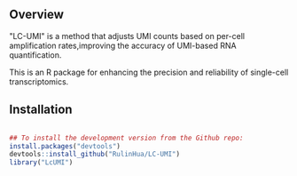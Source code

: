 
## Overview
"LC-UMI" is a method that adjusts UMI counts based on per-cell amplification rates,improving the accuracy of UMI-based RNA quantification.

This is an R package for enhancing the precision and reliability of single-cell transcriptomics. 

## Installation
``` r

## To install the development version from the Github repo:
install.packages("devtools")
devtools::install_github("RulinHua/LC-UMI")
library("LcUMI")
```
